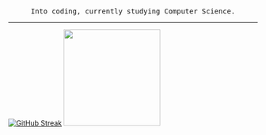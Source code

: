 <div align="center">
   <samp>
      Into coding, currently studying Computer Science.
   </samp>
</div>

---

<a href="https://git.io/streak-stats"><img src="https://streak-stats.demolab.com?user=gimmeursocks&theme=dark&date_format=j%20M%5B%20Y%5D&mode=weekly&card_width=420" alt="GitHub Streak"/></a>
<a href="https://github.com/anuraghazra/github-readme-stats"><img height=195 src="https://github-readme-stats.vercel.app/api/top-langs/?username=gimmeursocks&layout=normal&theme=dark&card_width=200" /></a>
